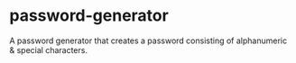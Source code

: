 # password-generator
A password generator that creates a password consisting of alphanumeric &amp; special characters. 
